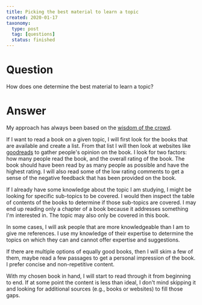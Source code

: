 ```yaml
---
title: Picking the best material to learn a topic
created: 2020-01-17
taxonomy:
  type: post
  tag: [questions]
  status: finished
---
```


# Question
How does one determine the best material to learn a topic?

# Answer
My approach has always been based on the [wisdom of the crowd](https://en.wikipedia.org/wiki/Wisdom_of_the_crowd).

If I want to read a book on a given topic, I will first look for the books that are available and create a list. From that list I will then look at websites like [goodreads](https://www.goodreads.com/) to gather people's opinion on the book. I look for two factors: how many people read the book, and the overall rating of the book. The book should have been read by as many people as possible and have the highest rating. I will also read some of the low rating comments to get a sense of the negative feedback that has been provided on the book.

If I already have some knowledge about the topic I am studying, I might be looking for specific sub-topics to be covered. I would then inspect the table of contents of the books to determine if those sub-topics are covered. I may end up reading only a chapter of a book because it addresses something I'm interested in. The topic may also only be covered in this book.

In some cases, I will ask people that are more knowledgeable than I am to give me references. I use my knowledge of their expertise to determine the topics on which they can and cannot offer expertise and suggestions.

If there are multiple options of equally good books, then I will skim a few of them, maybe read a few passages to get a personal impression of the book. I prefer concise and non-repetitive content.

With my chosen book in hand, I will start to read through it from beginning to end. If at some point the content is less than ideal, I don't mind skipping it and looking for additional sources (e.g., books or websites) to fill those gaps.
